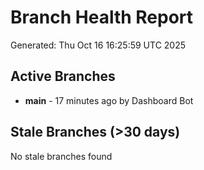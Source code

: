 # Branch Health Report
Generated: Thu Oct 16 16:25:59 UTC 2025

## Active Branches
- **main** - 17 minutes ago by Dashboard Bot

## Stale Branches (>30 days)
No stale branches found
